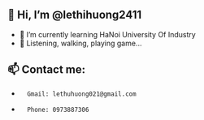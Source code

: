 ## 👋 Hi, I’m @lethihuong2411
- 🌱 I’m currently learning HaNoi University Of Industry
- 👀 Listening, walking, playing game...
## 📫 Contact me: 
-       Gmail: lethuhuong021@gmail.com
-       Phone: 0973887306

<!---
lethihuong2411/lethihuong2411 is a ✨ special ✨ repository because its `README.md` (this file) appears on your GitHub profile.
You can click the Preview link to take a look at your changes.
--->
